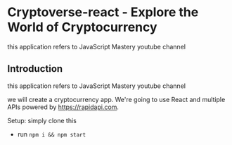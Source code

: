 # Cryptoverse-react - Explore the World of Cryptocurrency
  this application refers to JavaScript Mastery youtube channel 
## Introduction
this application refers to JavaScript Mastery youtube channel

we will create a cryptocurrency app. We're going to use React and multiple APIs powered by https://rapidapi.com.


Setup:
simply clone this  
- run ```npm i && npm start``` 